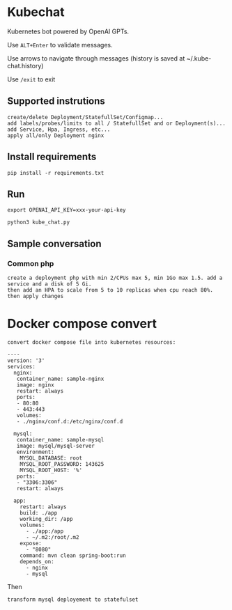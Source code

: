 # Kubechat

Kubernetes bot powered by OpenAI GPTs. 

Use `ALT+Enter` to validate messages.

Use arrows to navigate through messages (history is saved at  ~/.kube-chat.history)

Use `/exit` to exit


## Supported instrutions

```
create/delete Deployment/StatefullSet/Configmap...
add labels/probes/limits to all / StatefullSet and or Deployment(s)...
add Service, Hpa, Ingress, etc...
apply all/only Deployment nginx
```


## Install requirements
```
pip install -r requirements.txt
```

## Run

```
export OPENAI_API_KEY=xxx-your-api-key

python3 kube_chat.py
```


## Sample conversation

### Common php

```
create a deployment php with min 2/CPUs max 5, min 1Go max 1.5. add a service and a disk of 5 Gi. 
then add an HPA to scale from 5 to 10 replicas when cpu reach 80%. then apply changes
```

# Docker compose convert

```
convert docker compose file into kubernetes resources:

----
version: '3'
services:
  nginx:
   container_name: sample-nginx
   image: nginx
   restart: always
   ports:
   - 80:80
   - 443:443
   volumes:
   - ./nginx/conf.d:/etc/nginx/conf.d
 
  mysql:
   container_name: sample-mysql
   image: mysql/mysql-server
   environment:
    MYSQL_DATABASE: root
    MYSQL_ROOT_PASSWORD: 143625
    MYSQL_ROOT_HOST: '%'
   ports:
   - "3306:3306"
   restart: always
  
  app:
    restart: always
    build: ./app
    working_dir: /app
    volumes:
      - ./app:/app
      - ~/.m2:/root/.m2
    expose:
      - "8080"
    command: mvn clean spring-boot:run
    depends_on:
      - nginx
      - mysql
```

Then 

```
transform mysql deployement to statefulset 
```
